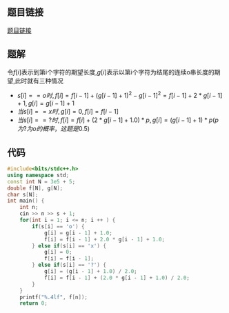 ## 题目链接

<a href="https://www.luogu.com.cn/problem/P1365">题目链接</a>

## 题解

令$f[i]$表示到第i个字符的期望长度,$g[i]$表示以第i个字符为结尾的连续o串长度的期望,此时就有三种情况

+   $s[i] ==  o 时, f[i] = f[i - 1] + (g[i-1] + 1)^2 -g[i-1]^2 = f[i - 1] + 2 * g[i - 1] + 1,g[i] = g[i -1] + 1$
+   $当s[i] == x时,g[i] = 0,f[i] = f[i - 1]$
+   $当s[i] == ?时,f[i] = f[i] + (2 * g[i - 1] + 1.0) * p,g[i]=(g[i - 1] + 1)*p(p为?为o的概率，这题是0.5)$

## 代码

```c++
#include<bits/stdc++.h>
using namespace std;
const int N = 3e5 + 5;
double f[N], g[N];
char s[N];
int main() {
    int n;
    cin >> n >> s + 1;
    for(int i = 1; i <= n; i ++ ) {
        if(s[i] == 'o') {
            g[i] = g[i - 1] + 1.0;
            f[i] = f[i - 1] + 2.0 * g[i - 1] + 1.0;
        } else if(s[i] == 'x') {
            g[i] = 0;
            f[i] = f[i - 1];
        } else if(s[i] == '?') {
            g[i] = (g[i - 1] + 1.0) / 2.0;
            f[i] = f[i - 1] + (2.0 * g[i - 1] + 1.0) / 2.0;
        }
    }
    printf("%.4lf", f[n]);
    return 0;
```